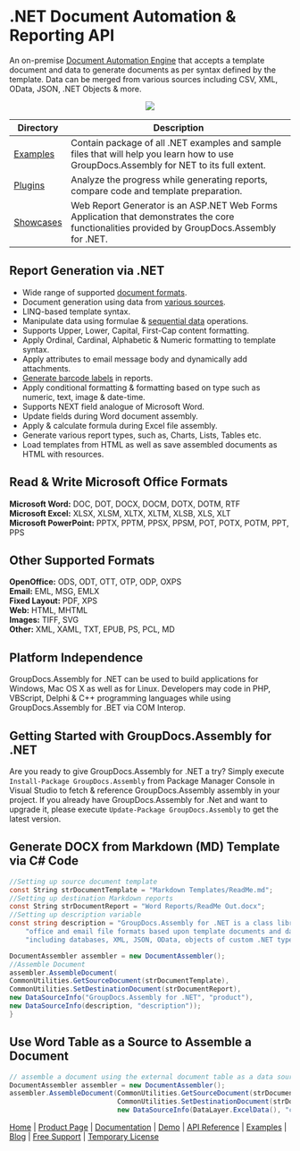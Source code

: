 # .NET Document Automation & Reporting API

An on-premise [Document Automation Engine](https://products.groupdocs.com/assembly/net) that accepts a template document and data to generate documents as per syntax defined by the template. Data can be merged from various sources including CSV, XML, OData, JSON, .NET Objects & more.

<p align="center">

  <a title="Download GroupDocs.Assembly for .NET Sources" href="https://github.com/groupdocsassembly/GroupDocs_Assembly_NET/archive/master.zip">
	<img src="https://raw.github.com/AsposeExamples/java-examples-dashboard/master/images/downloadZip-Button-Large.png" />
  </a>
</p>

Directory | Description
--------- | -----------
[Examples](https://github.com/groupdocsassembly/GroupDocs_Assembly_NET/tree/master/Examples)  | Contain package of all .NET examples and sample files that will help you learn how to use GroupDocs.Assembly for NET to its full extent. 
[Plugins](https://github.com/groupdocsassembly/GroupDocs_Assembly_NET/tree/master/Plugins)  | Analyze the progress while generating reports, compare code and template preparation. 
[Showcases](https://github.com/groupdocsassembly/GroupDocs_Assembly_NET/tree/master/Showcases)  | Web Report Generator is an ASP.NET Web Forms Application that demonstrates the core functionalities provided by GroupDocs.Assembly for .NET.

## Report Generation via .NET

- Wide range of supported [document formats](https://docs.groupdocs.com/display/assemblynet/Supported+Document+Formats).
- Document generation using data from [various sources](https://docs.groupdocs.com/assembly/net/working-with-multiple-data-sources/).
- LINQ-based template syntax.
- Manipulate data using formulae & [sequential data](https://docs.groupdocs.com/display/assemblynet/Template+Syntax+-+Part+2+of+2#TemplateSyntax-Part2of2-OutputtingSequentialData) operations.
- Supports Upper, Lower, Capital, First-Cap content formatting.
- Apply Ordinal, Cardinal, Alphabetic & Numeric formatting to template syntax.
- Apply attributes to email message body and dynamically add attachments.
- [Generate barcode labels](https://docs.groupdocs.com/display/assemblynet/Working+with+Barcode+Image+Generation) in reports.
- Apply conditional formatting & formatting based on type such as numeric, text, image & date-time.
- Supports NEXT field analogue of Microsoft Word.
- Update fields during Word document assembly.
- Apply & calculate formula during Excel file assembly.
- Generate various report types, such as, Charts, Lists, Tables etc.
- Load templates from HTML as well as save assembled documents as HTML with resources.

## Read & Write Microsoft Office Formats

**Microsoft Word:** DOC, DOT, DOCX, DOCM, DOTX, DOTM, RTF\
**Microsoft Excel:** XLSX, XLSM, XLTX, XLTM, XLSB, XLS, XLT\
**Microsoft PowerPoint:** PPTX, PPTM, PPSX, PPSM, POT, POTX, POTM, PPT, PPS

## Other Supported Formats

**OpenOffice:** ODS, ODT, OTT, OTP, ODP, OXPS\
**Email:** EML, MSG, EMLX\
**Fixed Layout:** PDF, XPS\
**Web:** HTML, MHTML\
**Images:** TIFF, SVG\
**Other:** XML, XAML, TXT, EPUB, PS, PCL, MD

## Platform Independence

GroupDocs.Assembly  for .NET can be used to build applications for Windows, Mac OS X as well as for Linux. Developers may code in PHP, VBScript, Delphi & C++ programming languages while using GroupDocs.Assembly for .BET via COM Interop.

## Getting Started with GroupDocs.Assembly for .NET

Are you ready to give GroupDocs.Assembly for .NET a try? Simply execute `Install-Package GroupDocs.Assembly` from Package Manager Console in Visual Studio to fetch & reference GroupDocs.Assembly assembly in your project. If you already have GroupDocs.Assembly for .Net and want to upgrade it, please execute `Update-Package GroupDocs.Assembly` to get the latest version.

## Generate DOCX from Markdown (MD) Template via C# Code

```csharp
//Setting up source document template
const String strDocumentTemplate = "Markdown Templates/ReadMe.md";
//Setting up destination Markdown reports
const String strDocumentReport = "Word Reports/ReadMe Out.docx";
//Setting up description variable
const string description = "GroupDocs.Assembly for .NET is a class library that enables you to generate documents in popular " +
    "office and email file formats based upon template documents and data obtained from various sources " +
    "including databases, XML, JSON, OData, objects of custom .NET types, external documents, and more.";

DocumentAssembler assembler = new DocumentAssembler();
//Assemble Document
assembler.AssembleDocument(
CommonUtilities.GetSourceDocument(strDocumentTemplate),
CommonUtilities.SetDestinationDocument(strDocumentReport),
new DataSourceInfo("GroupDocs.Assembly for .NET", "product"),
new DataSourceInfo(description, "description"));
}
```

## Use Word Table as a Source to Assemble a Document

```csharp
// assemble a document using the external document table as a data source.
DocumentAssembler assembler = new DocumentAssembler();
assembler.AssembleDocument(CommonUtilities.GetSourceDocument(strDocumentTemplate),
                           CommonUtilities.SetDestinationDocument(strDocumentReport),
                           new DataSourceInfo(DataLayer.ExcelData(), "contracts"));
```

[Home](https://www.groupdocs.com/) | [Product Page](https://products.groupdocs.com/assembly/net) | [Documentation](https://docs.groupdocs.com/assembly/net/) | [Demo](https://products.groupdocs.app/assembly/family) | [API Reference](https://apireference.groupdocs.com/assembly/net) | [Examples](https://github.com/groupdocs-assembly/GroupDocs.Assembly-for-.NET) | [Blog](https://blog.groupdocs.com/category/assembly/) | [Free Support](https://forum.groupdocs.com/c/assembly) | [Temporary License](https://purchase.groupdocs.com/temporary-license)
